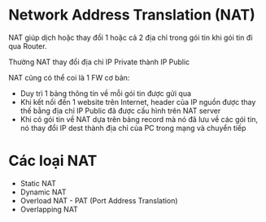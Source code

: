 # Network Address Translation (NAT)
NAT giúp dịch hoặc thay đổi 1 hoặc cả 2 địa chỉ  trong gói tin khi gói tin đi qua Router.

Thường NAT thay đổi địa chỉ IP Private thành IP Public

NAT cũng có thể coi là 1 FW cơ bản:
- Duy trì 1 bảng thông tin về mỗi gói tin được gửi qua
- Khi kết nối đến 1 website trên Internet, header của IP nguồn được thay thế bằng địa chỉ IP  Public đã được cấu hình trên NAT server
- Khi có gói tin về NAT dựa trên bảng record mà nó đã lưu về các gói tin, nó thay đổi IP dest thành địa chỉ của PC trong mạng và chuyển tiếp

# Các loại NAT

- Static NAT
- Dynamic NAT
- Overload NAT - PAT (Port Address Translation)
- Overlapping NAT
